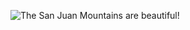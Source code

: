 ![The San Juan Mountains are beautiful!](https://staticg.sportskeeda.com/editor/2022/11/a402f-16694231050443-1920.jpg "San Juan Mountains")
